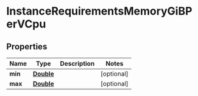 

# InstanceRequirementsMemoryGiBPerVCpu


## Properties

| Name | Type | Description | Notes |
|------------ | ------------- | ------------- | -------------|
|**min** | [**Double**](Double.md) |  |  [optional] |
|**max** | [**Double**](Double.md) |  |  [optional] |



